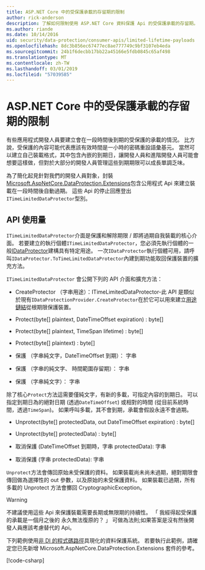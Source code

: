 ```yaml
---
title: ASP.NET Core 中的受保護承載的存留期的限制
author: rick-anderson
description: 了解如何限制使用 ASP.NET Core 資料保護 Api 的受保護承載的存留期。
ms.author: riande
ms.date: 10/14/2016
uid: security/data-protection/consumer-apis/limited-lifetime-payloads
ms.openlocfilehash: 8dc3b856ec67477ec8ae777749c9bf3107eb4eda
ms.sourcegitcommit: 24b1f6decbb17bb22a45166e5fdb0845c65af498
ms.translationtype: MT
ms.contentlocale: zh-TW
ms.lasthandoff: 03/01/2019
ms.locfileid: "57039585"
---
```

# <a name="limit-the-lifetime-of-protected-payloads-in-aspnet-core"></a>ASP.NET Core 中的受保護承載的存留期的限制

有些應用程式開發人員要建立會在一段時間後到期的受保護的承載的情況。 比方說，受保護的內容可能代表應該有效時間是一小時的密碼重設語彙基元。 當然可以建立自己裝載格式，其中包含內嵌的到期日，讓開發人員和進階開發人員可能會想要這樣做，但對於大部分的開發人員管理這些到期期限可以成長單調乏味。

為了簡化起見針對我們的開發人員對象，封裝[Microsoft.AspNetCore.DataProtection.Extensions](https://www.nuget.org/packages/Microsoft.AspNetCore.DataProtection.Extensions/)包含公用程式 Api 來建立裝載在一段時間後自動過期。 這些 Api 的停止回應登出`ITimeLimitedDataProtector`型別。

## <a name="api-usage"></a>API 使用量

`ITimeLimitedDataProtector`介面是保護和解除期限 / 即將過期自我裝載的核心介面。 若要建立的執行個體`ITimeLimitedDataProtector`，您必須先執行個體的一般[IDataProtector](xref:security/data-protection/consumer-apis/overview)建構具有特定用途。 一次`IDataProtector`執行個體可用，請呼叫`IDataProtector.ToTimeLimitedDataProtector`內建到期功能取回保護裝置的擴充方法。

`ITimeLimitedDataProtector` 會公開下列的 API 介面和擴充方法：

* CreateProtector （字串用途）：ITimeLimitedDataProtector-此 API 是類似於現有`IDataProtectionProvider.CreateProtector`在於它可以用來建立[用途鏈結](xref:security/data-protection/consumer-apis/purpose-strings)從根期限保護裝置。

* Protect(byte[] plaintext, DateTimeOffset expiration) : byte[]

* Protect(byte[] plaintext, TimeSpan lifetime) : byte[]

* Protect(byte[] plaintext) : byte[]

* 保護 （字串純文字，DateTimeOffset 到期）： 字串

* 保護 （字串的純文字、 時間範圍存留期）： 字串

* 保護 （字串純文字）： 字串

除了核心`Protect`方法這需要僅純文字，有新的多載，可指定內容的到期日。 可以指定到期日為的絕對日期 (透過`DateTimeOffset`) 或相對的時間 (從目前系統時間，透過`TimeSpan`)。 如果呼叫多載，其不會到期，承載會假設永遠不會過期。

* Unprotect(byte[] protectedData, out DateTimeOffset expiration) : byte[]

* Unprotect(byte[] protectedData) : byte[]

* 取消保護 (DateTimeOffset 到期時，字串 protectedData): 字串

* 取消保護 (字串 protectedData): 字串

`Unprotect`方法會傳回原始未受保護的資料。 如果裝載尚未尚未過期，絕對期限會傳回做為選擇性的 out 參數，以及原始的未受保護資料。 如果裝載已過期，所有多載的 Unprotect 方法會擲回 CryptographicException。

>[!WARNING]
> 不建議使用這些 Api 來保護裝載需要長期或無限期的持續性。 「 我經得起受保護的承載是一個月之後的 永久無法復原的？ 」 可做為法則;如果答案是沒有然後開發人員應該考慮替代的 Api。

下列範例使用[非 DI 的程式碼路徑](xref:security/data-protection/configuration/non-di-scenarios)具現化的資料保護系統。 若要執行此範例，請確定您已先新增 Microsoft.AspNetCore.DataProtection.Extensions 套件的參考。

[!code-csharp[](limited-lifetime-payloads/samples/limitedlifetimepayloads.cs)]
